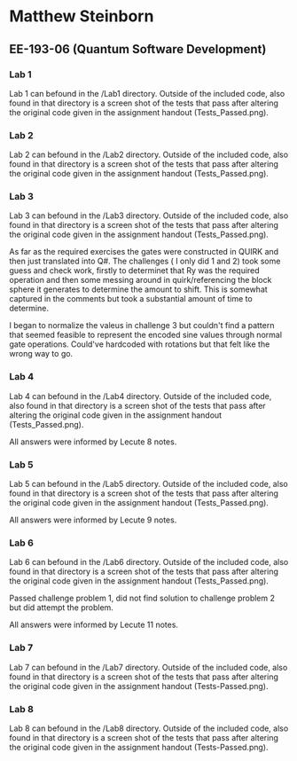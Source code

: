 # Matthew Steinborn 

## EE-193-06 (Quantum Software Development)

### Lab 1
Lab 1 can befound in the /Lab1 directory. Outside of the included code, also found in that directory is a screen shot of the tests that pass after altering the original code given in the assignment handout (Tests_Passed.png).


### Lab 2
Lab 2 can befound in the /Lab2 directory. Outside of the included code, also found in that directory is a screen shot of the tests that pass after altering the original code given in the assignment handout (Tests_Passed.png).


### Lab 3
Lab 3 can befound in the /Lab3 directory. Outside of the included code, also found in that directory is a screen shot of the tests that pass after altering the original code given in the assignment handout (Tests_Passed.png).

As far as the required exercises the gates were constructed in QUIRK and then just translated into Q#. The challenges ( I only did 1 and 2) took some guess and check work, firstly to determinet that Ry was the required operation and then some messing around in quirk/referencing the block sphere it generates to determine the amount to shift. This is somewhat captured in the comments but took a substantial amount of time to determine.

I began to normalize the valeus in challenge 3 but couldn't find a pattern that seemed feasible to represent the encoded sine values through normal gate operations. Could've hardcoded with rotations but that felt like the wrong way to go.

### Lab 4 
Lab 4 can befound in the /Lab4 directory. Outside of the included code, also found in that directory is a screen shot of the tests that pass after altering the original code given in the assignment handout (Tests_Passed.png).

All answers were informed by Lecute 8 notes.
### Lab 5
Lab 5 can befound in the /Lab5 directory. Outside of the included code, also found in that directory is a screen shot of the tests that pass after altering the original code given in the assignment handout (Tests_Passed.png).

All answers were informed by Lecute 9 notes.
### Lab 6
Lab 6 can befound in the /Lab6 directory. Outside of the included code, also found in that directory is a screen shot of the tests that pass after altering the original code given in the assignment handout (Tests_Passed.png).

Passed challenge problem 1, did not find solution to challenge problem 2 but did attempt the problem.

All answers were informed by Lecute 11 notes.

### Lab 7
Lab 7 can befound in the /Lab7 directory. Outside of the included code, also found in that directory is a screen shot of the tests that pass after altering the original code given in the assignment handout (Tests-Passed.png).

### Lab 8
Lab 8 can befound in the /Lab8 directory. Outside of the included code, also found in that directory is a screen shot of the tests that pass after altering the original code given in the assignment handout (Tests-Passed.png).
